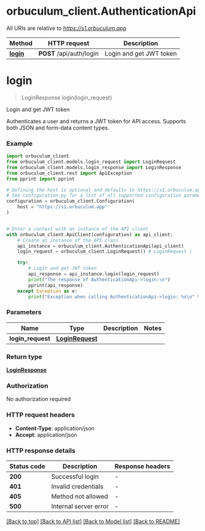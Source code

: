 # orbuculum_client.AuthenticationApi

All URIs are relative to *https://s1.orbuculum.app*

Method | HTTP request | Description
------------- | ------------- | -------------
[**login**](AuthenticationApi.md#login) | **POST** /api/auth/login | Login and get JWT token


# **login**
> LoginResponse login(login_request)

Login and get JWT token

Authenticates a user and returns a JWT token for API access. Supports both JSON and form-data content types.

### Example


```python
import orbuculum_client
from orbuculum_client.models.login_request import LoginRequest
from orbuculum_client.models.login_response import LoginResponse
from orbuculum_client.rest import ApiException
from pprint import pprint

# Defining the host is optional and defaults to https://s1.orbuculum.app
# See configuration.py for a list of all supported configuration parameters.
configuration = orbuculum_client.Configuration(
    host = "https://s1.orbuculum.app"
)


# Enter a context with an instance of the API client
with orbuculum_client.ApiClient(configuration) as api_client:
    # Create an instance of the API class
    api_instance = orbuculum_client.AuthenticationApi(api_client)
    login_request = orbuculum_client.LoginRequest() # LoginRequest | 

    try:
        # Login and get JWT token
        api_response = api_instance.login(login_request)
        print("The response of AuthenticationApi->login:\n")
        pprint(api_response)
    except Exception as e:
        print("Exception when calling AuthenticationApi->login: %s\n" % e)
```



### Parameters


Name | Type | Description  | Notes
------------- | ------------- | ------------- | -------------
 **login_request** | [**LoginRequest**](LoginRequest.md)|  | 

### Return type

[**LoginResponse**](LoginResponse.md)

### Authorization

No authorization required

### HTTP request headers

 - **Content-Type**: application/json
 - **Accept**: application/json

### HTTP response details

| Status code | Description | Response headers |
|-------------|-------------|------------------|
**200** | Successful login |  -  |
**401** | Invalid credentials |  -  |
**405** | Method not allowed |  -  |
**500** | Internal server error |  -  |

[[Back to top]](#) [[Back to API list]](../README.md#documentation-for-api-endpoints) [[Back to Model list]](../README.md#documentation-for-models) [[Back to README]](../README.md)

